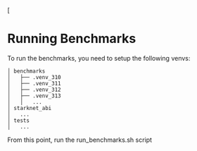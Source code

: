 [


# Running Benchmarks

To run the benchmarks, you need to setup the following venvs:

```
│ benchmarks
│   ├── .venv_310
│   ├── .venv_311
│   ├── .venv_312
│   ├── .venv_313
│   │   ...
│ starknet_abi
│   ...
│ tests
│   ...
```

From this point, run the run_benchmarks.sh script

